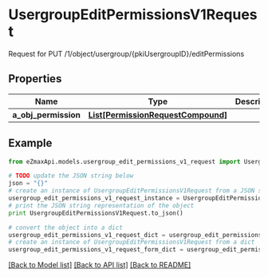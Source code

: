 # UsergroupEditPermissionsV1Request

Request for PUT /1/object/usergroup/{pkiUsergroupID}/editPermissions

## Properties

Name | Type | Description | Notes
------------ | ------------- | ------------- | -------------
**a_obj_permission** | [**List[PermissionRequestCompound]**](PermissionRequestCompound.md) |  | 

## Example

```python
from eZmaxApi.models.usergroup_edit_permissions_v1_request import UsergroupEditPermissionsV1Request

# TODO update the JSON string below
json = "{}"
# create an instance of UsergroupEditPermissionsV1Request from a JSON string
usergroup_edit_permissions_v1_request_instance = UsergroupEditPermissionsV1Request.from_json(json)
# print the JSON string representation of the object
print UsergroupEditPermissionsV1Request.to_json()

# convert the object into a dict
usergroup_edit_permissions_v1_request_dict = usergroup_edit_permissions_v1_request_instance.to_dict()
# create an instance of UsergroupEditPermissionsV1Request from a dict
usergroup_edit_permissions_v1_request_form_dict = usergroup_edit_permissions_v1_request.from_dict(usergroup_edit_permissions_v1_request_dict)
```
[[Back to Model list]](../README.md#documentation-for-models) [[Back to API list]](../README.md#documentation-for-api-endpoints) [[Back to README]](../README.md)


